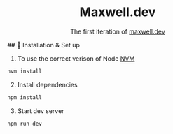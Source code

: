 <div align="center">
  <h1>Maxwell.dev</h1>
</div>
<p align="center">
  The first iteration of <a href="https://maxwell.dev/" target="_blank">maxwell.dev</a> 
</p>
## 🧰 Installation & Set up

1. To use the correct verison of Node [NVM](https://github.com/nvm-sh/nvm)

```sh
nvm install
```

2. Install dependencies

```sh
npm install
```

3. Start dev server

```sh
npm run dev
```

